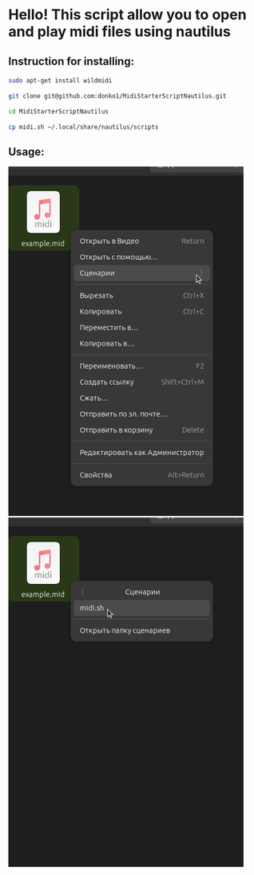 # Hello! This script allow you to open and play midi files using nautilus
## Instruction for installing:

```bash
sudo apt-get install wildmidi
```
```bash
git clone git@github.com:donko1/MidiStarterScriptNautilus.git
```
```bash
cd MidiStarterScriptNautilus
```
```bash
cp midi.sh ~/.local/share/nautilus/scripts
```
## Usage:
![image1](https://github.com/donko1/MidiStarterScriptNautilus/blob/main/media/example1.png?raw=true)
![image2](https://github.com/donko1/MidiStarterScriptNautilus/blob/main/media/example2.png?raw=true)
